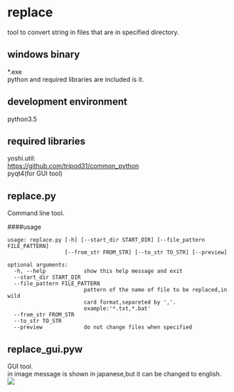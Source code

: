 replace
=====
tool to convert string in files that are in specified directory.

windows binary
-----
*.exe  
python and required libraries are included is it.  

development environment
-----
python3.5

required libraries
-----
yoshi.util:  
<https://github.com/tripod31/common_python>  
pyqt4(for GUI tool)

replace.py
-----
Command line tool.

####usage

    usage: replace.py [-h] [--start_dir START_DIR] [--file_pattern FILE_PATTERN]
                      [--from_str FROM_STR] [--to_str TO_STR] [--preview]
    
    optional arguments:
      -h, --help            show this help message and exit
      --start_dir START_DIR
      --file_pattern FILE_PATTERN
                            pattern of the name of file to be replaced,in wild
                            card format,separeted by ','.
                            example:'*.txt,*.bat'
      --from_str FROM_STR
      --to_str TO_STR
      --preview             do not change files when specified

replace_gui.pyw
-----
GUI tool.  
in image message is shown in japanese,but it can be changed to english.  
<img src="http://www.geocities.jp/tripod31hoge/images/replace.jpg">